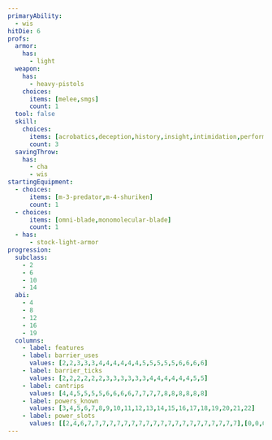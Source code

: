 ```yaml
---
primaryAbility:
  - wis
hitDie: 6
profs:
  armor:
    has:
      - light
  weapon:
    has:
      - heavy-pistols
    choices:
      items: [melee,smgs]
      count: 1
  tool: false
  skill:
    choices:
      items: [acrobatics,deception,history,insight,intimidation,performance,sleight-of-hand,survival]
      count: 3
  savingThrow:
    has:
      - cha
      - wis
startingEquipment:
  - choices:
      items: [m-3-predator,m-4-shuriken]
      count: 1
  - choices:
      items: [omni-blade,monomolecular-blade]
      count: 1
  - has:
      - stock-light-armor
progression:
  subclass:
    - 2
    - 6
    - 10
    - 14
  abi:
    - 4
    - 8
    - 12
    - 16
    - 19
  columns:
    - label: features
    - label: barrier_uses
      values: [2,2,3,3,3,4,4,4,4,4,4,5,5,5,5,5,6,6,6,6]
    - label: barrier_ticks
      values: [2,2,2,2,2,2,3,3,3,3,3,3,4,4,4,4,4,4,5,5]
    - label: cantrips
      values: [4,4,5,5,5,5,6,6,6,6,7,7,7,7,8,8,8,8,8,8]
    - label: powers_known
      values: [3,4,5,6,7,8,9,10,11,12,13,14,15,16,17,18,19,20,21,22]
    - label: power_slots
      values: [[2,4,6,7,7,7,7,7,7,7,7,7,7,7,7,7,7,7,7,7,7,7,7,7],[0,0,0,0,2,3,4,5,6,6,6,6,6,6,6,6,6,6,6,6,6],[0,0,0,0,0,0,0,0,1,2,3,3,3,3,3,3,3,4,5,5],[0,0,0,0,0,0,0,0,0,0,0,0,1,1,2,2,2,2,2,3],[0,0,0,0,0,0,0,0,0,0,0,0,0,0,0,0,1,1,1,1]]
---
```

